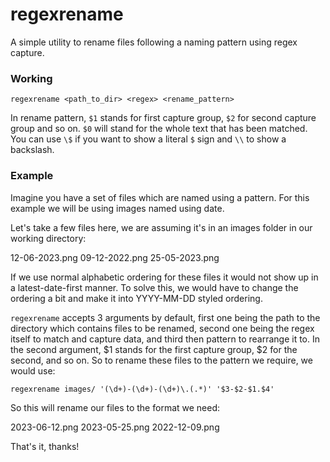 # regexrename
A simple utility to rename files following a naming pattern using regex capture.

### Working

`regexrename <path_to_dir> <regex> <rename_pattern>`

In rename pattern, `$1` stands for first capture group, `$2` for second capture group and so on. `$0` will stand for the whole text that has been matched. You can use `\$` if you want to show a literal `$` sign and `\\` to show a backslash.

### Example
Imagine you have a set of files which are named using a pattern. For this example we will be using images named using date.

Let's take a few files here, we are assuming it's in an images folder in our working directory:

12-06-2023.png
09-12-2022.png
25-05-2023.png

If we use normal alphabetic ordering for these files it would not show up in a latest-date-first manner. To solve this, we would have to change the ordering a bit and make it into YYYY-MM-DD styled ordering.

`regexrename` accepts 3 arguments by default, first one being the path to the directory which contains files to be renamed, second one being the regex itself to match and capture data, and third then pattern to rearrange it to. In the second argument, $1 stands for the first capture group, $2 for the second, and so on. So to rename these files to the pattern we require, we would use:

`regexrename images/ '(\d+)-(\d+)-(\d+)\.(.*)' '$3-$2-$1.$4'`

So this will rename our files to the format we need:

2023-06-12.png
2023-05-25.png
2022-12-09.png

That's it, thanks!

